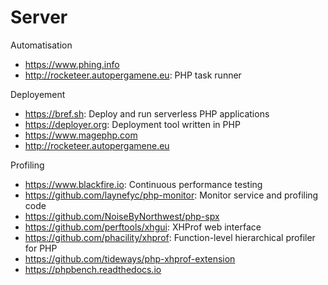 # Server

Automatisation
* https://www.phing.info
* http://rocketeer.autopergamene.eu: PHP task runner

Deployement
* https://bref.sh: Deploy and run serverless PHP applications
* https://deployer.org: Deployment tool written in PHP
* https://www.magephp.com
* http://rocketeer.autopergamene.eu

Profiling
* https://www.blackfire.io: Continuous performance testing
* https://github.com/laynefyc/php-monitor: Monitor service and profiling code
* https://github.com/NoiseByNorthwest/php-spx
* https://github.com/perftools/xhgui: XHProf web interface
* https://github.com/phacility/xhprof: Function-level hierarchical profiler for PHP
* https://github.com/tideways/php-xhprof-extension
* https://phpbench.readthedocs.io
